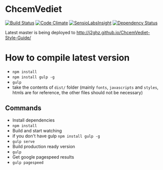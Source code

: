 # ChcemVediet
[![Build Status](https://travis-ci.org/j2ghz/ChcemVediet-Style-Guide.svg?branch=master)](https://travis-ci.org/j2ghz/ChcemVediet-Style-Guide)
[![Code Climate](https://codeclimate.com/github/j2ghz/ChcemVediet-Style-Guide/badges/gpa.svg)](https://codeclimate.com/github/j2ghz/ChcemVediet-Style-Guide)
[![SensioLabsInsight](https://insight.sensiolabs.com/projects/a2046e6e-ba8a-4fc3-ad9e-2c65a8d0e9fb/mini.png)](https://insight.sensiolabs.com/projects/a2046e6e-ba8a-4fc3-ad9e-2c65a8d0e9fb)
[![Dependency Status](https://gemnasium.com/j2ghz/ChcemVediet-Style-Guide.svg)](https://gemnasium.com/j2ghz/ChcemVediet-Style-Guide)

Latest master is being deployed to http://j2ghz.github.io/ChcemVediet-Style-Guide/

# How to compile latest version
* `npm install`
* `npm install gulp -g`
* `gulp`
* take the contents of `dist/` folder (mainly `fonts`, `javascripts` and `styles`, htmls are for reference, the other files should not be necessary)

## Commands
* Install dependencies
 * `npm install`
* Build and start watching
 * if you don't have gulp `npm install gulp -g`
 * `gulp serve`
* Build production ready version
 * `gulp`
* Get google pagespeed results
 * `gulp pagespeed`
